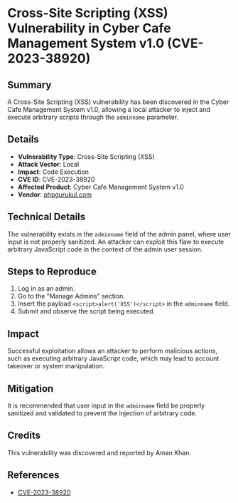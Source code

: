 # Cross-Site Scripting (XSS) Vulnerability in Cyber Cafe Management System v1.0 (CVE-2023-38920)

## Summary
A Cross-Site Scripting (XSS) vulnerability has been discovered in the Cyber Cafe Management System v1.0, allowing a local attacker to inject and execute arbitrary scripts through the `adminname` parameter.

## Details
- **Vulnerability Type**: Cross-Site Scripting (XSS)
- **Attack Vector**: Local
- **Impact**: Code Execution
- **CVE ID**: CVE-2023-38920
- **Affected Product**: Cyber Cafe Management System v1.0
- **Vendor**: [phpgurukul.com](https://phpgurukul.com/)

## Technical Details
The vulnerability exists in the `adminname` field of the admin panel, where user input is not properly sanitized. An attacker can exploit this flaw to execute arbitrary JavaScript code in the context of the admin user session.

## Steps to Reproduce
1. Log in as an admin.
2. Go to the "Manage Admins" section.
3. Insert the payload `<script>alert('XSS')</script>` in the `adminname` field.
4. Submit and observe the script being executed.

## Impact
Successful exploitation allows an attacker to perform malicious actions, such as executing arbitrary JavaScript code, which may lead to account takeover or system manipulation.

## Mitigation
It is recommended that user input in the `adminname` field be properly sanitized and validated to prevent the injection of arbitrary code.

## Credits
This vulnerability was discovered and reported by Aman Khan.

## References
- [CVE-2023-38920](https://cve.mitre.org/cgi-bin/cvename.cgi?name=CVE-2023-38920)
